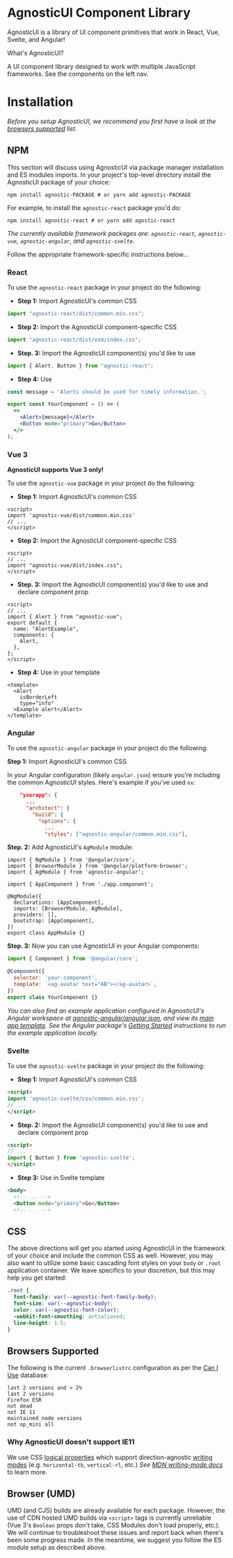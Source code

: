 # AgnosticUI Component Library

<div class="mbs16"></div>

AgnosticUI is a library of UI component primitives that work in React, Vue, Svelte, and Angular!

<script>
import "agnostic-vue/dist/index.css";
import { Alert } from "agnostic-vue";

export default {
  components: { Alert }
}
</script>

<div class="mbs24"></div>

<Alert type="success">
  <div class="h5">What's AgnosticUI?</div>
  <p class="mis24">A UI component library designed to work with multiple JavaScript frameworks. See the components on the left nav.</p>
</Alert>

# Installation

_Before you setup AgnosticUI, we recommend you first have a look at the [browsers supported](#browsers-supported) list._



<div class="mbs16"></div>

## NPM

<div class="mbs16"></div>

<div class="mbe16"></div>

This section will discuss using AgnosticUI via package manager installation and ES modules imports. In your project's top-level directory install the AgnosticUI package of your choice:

```shell
npm install agnostic-PACKAGE # or yarn add agnostic-PACKAGE
```

For example, to install the `agnostic-react` package you'd do:

```shell
npm install agnostic-react # or yarn add agostic-react
```

_The currently available framework packages are: `agnostic-react`, `agnostic-vue`, `agnostic-angular`, and `agnostic-svelte`._

<div class="mbe16"></div>

Follow the appropriate framework-specific instructions below… 

### React 

To use the `agnostic-react` package in your project do the following:

<div class="mbe16"></div>

- **Step 1:** Import AgnosticUI's common CSS

```js
import "agnostic-react/dist/common.min.css";
```

- **Step 2:** Import the AgnosticUI component-specific CSS
```js
import "agnostic-react/dist/esm/index.css";
```

- **Step. 3:** Import the AgnosticUI component(s) you'd like to use

```js
import { Alert, Button } from "agnostic-react";
```

- **Step 4:** Use

```jsx
const message = 'Alerts should be used for timely information.';

export const YourComponent = () => (
  <>
    <Alert>{message}</Alert>
    <Button mode="primary">Go</Button>
  </>
);
```

### Vue 3

**AgnosticUI supports Vue 3 only!**

<div class="mbe24"></div>

To use the `agnostic-vue` package in your project do the following:

<div class="mbe16"></div>

- **Step 1:** Import AgnosticUI's common CSS 

```vue
<script>
import 'agnostic-vue/dist/common.min.css'
// ...
</script>
```

- **Step 2:** Import the AgnosticUI component-specific CSS

```vue
<script>
// ...
import "agnostic-vue/dist/index.css";
</script>
```

- **Step. 3:** Import the AgnosticUI component(s) you'd like to use and declare component prop

```vue
<script>
// ...
import { Alert } from "agnostic-vue";
export default {
  name: "AlertExample",
  components: {
    Alert,
  },
};
</script>
```

- **Step 4:** Use in your template

```vue
<template>
  <Alert
    isBorderLeft
    type="info"
  >Example alert</Alert>
</template>
```

### Angular

To use the `agnostic-angular` package in your project do the following:

<div class="mbe16"></div>

**Step 1:** Import AgnosticUI's common CSS 

<div class="mbe16"></div>

In your Angular configuration (likely `angular.json`) ensure you're including
the common AgnosticUI styles. Here's example if you've used `nx`:

<div class="mbe16"></div>

```json
    "yourapp": {
      ...
      "architect": {
        "build": {
          "options": {
            ...
            "styles": ["agnostic-angular/common.min.css"],
```

<div class="mbe16"></div>

**Step. 2:** Add AgnosticUI's `AgModule` module:

```js{3,9}
import { NgModule } from '@angular/core';
import { BrowserModule } from '@angular/platform-browser';
import { AgModule } from 'agnostic-angular';

import { AppComponent } from './app.component';

@NgModule({
  declarations: [AppComponent],
  imports: [BrowserModule, AgModule],
  providers: [],
  bootstrap: [AppComponent],
})
export class AppModule {}
```

**Step. 3:** Now you can use AgnosticUI in your Angular components:

```js
import { Component } from '@angular/core';

@Component({
  selector: 'your-component',
  template: `<ag-avatar text="AB"></ag-avatar>`,
})
export class YourComponent {}
```

<div class="mbs24"></div>

_You can also find an example application configured in AgnosticUI's Angular workspace at [agnostic-angular/angular.json](https://github.com/AgnosticUI/agnosticui/blob/master/agnostic-angular/angular.json), and view its [main app template](https://github.com/AgnosticUI/agnosticui/blob/master/agnostic-angular/apps/examples/src/app/app.component.html). See the Angular package's [Getting Started](https://github.com/AgnosticUI/agnosticui/tree/master/agnostic-angular#getting-started) instructions to run the example application locally._

<div class="mbe16"></div>

### Svelte

To use the `agnostic-svelte` package in your project do the following:

<div class="mbe16"></div>

- **Step 1:** Import AgnosticUI's common CSS

```html
<script>
import 'agnostic-svelte/css/common.min.css';
// ...
</script>
```

- **Step. 2:** Import the AgnosticUI component(s) you'd like to use and declare component prop
```html
<script>
// ...
import { Button } from 'agnostic-svelte';
</script>
```

- **Step 3:** Use in Svelte template

```html
<body>
  <!-- ... -->
  <Button mode="primary">Go</Button>
  <!-- ... -->
```

## CSS

The above directions will get you started using AgnosticUI in the framework of your choice and include the common CSS as well. However, you may also want to utilize some basic cascading font styles on your `body` or `.root` application container. We leave specifics to your discretion, but this may help you get started:

```css
.root {
  font-family: var(--agnostic-font-family-body);
  font-size: var(--agnostic-body);
  color: var(--agnostic-font-color);
  -webkit-font-smoothing: antialiased;
  line-height: 1.5;
}
```

## Browsers Supported

The following is the current `.browserlistrc` configuration as per the [Can I Use](https://caniuse.com/) database:

```shell
last 2 versions and > 2%
last 2 versions
Firefox ESR
not dead
not IE 11
maintained node versions
not op_mini all
```

### Why AgnosticUI doesn't support IE11

We use CSS [logical properties](https://css-tricks.com/css-logical-properties-and-values/) which support <span class="quoted">direction-agnostic</span> [writing modes](https://css-tricks.com/almanac/properties/w/writing-mode/) (e.g. `horizontal-tb`, `vertical-rl`, etc.) _See [MDN writing-mode docs](https://developer.mozilla.org/en-US/docs/Web/CSS/writing-mode)_ to learn more.

## Browser (UMD)

UMD (and CJS) builds are already available for each package. However, the use of CDN hosted UMD builds via `<script>` tags is currently unreliable (Vue 3's `Boolean` props don't take, CSS Modules don't load properly, etc.). We will continue to troubleshoot these issues and report back when there's been some progress made. In the meantime, we suggest you follow the ES module setup as described above.
